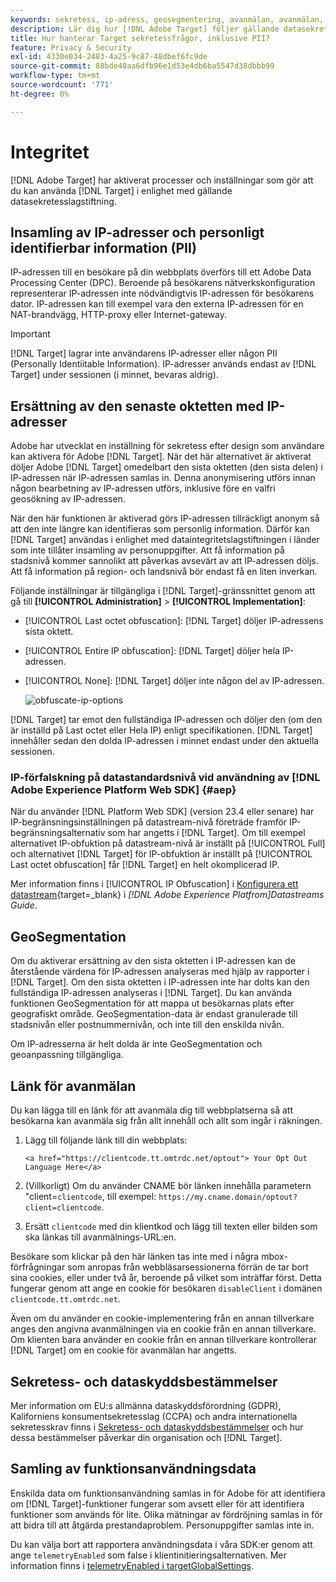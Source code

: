 ```yaml
---
keywords: sekretess, ip-adress, geosegmentering, avanmälan, avanmälan, avanmälan, datasekretess, myndighetsbestämmelser, gdpr, ccpa, sekretess, personligt identifierbar information, PII
description: Lär dig hur [!DNL Adobe Target] följer gällande datasekretesslagstiftning, inklusive insamling och hantering av IP-adresser, PII och avanmälningsanvisningar.
title: Hur hanterar Target sekretessfrågor, inklusive PII?
feature: Privacy & Security
exl-id: 4330e034-2483-4a25-9c87-48dbef6fc9de
source-git-commit: 88bde40aa6dfb96e1d53e4db6ba5547d38dbbb99
workflow-type: tm+mt
source-wordcount: '771'
ht-degree: 0%

---
```


# Integritet

[!DNL Adobe Target] har aktiverat processer och inställningar som gör att du kan använda [!DNL Target] i enlighet med gällande datasekretesslagstiftning.

## Insamling av IP-adresser och personligt identifierbar information (PII)

IP-adressen till en besökare på din webbplats överförs till ett Adobe Data Processing Center (DPC). Beroende på besökarens nätverkskonfiguration representerar IP-adressen inte nödvändigtvis IP-adressen för besökarens dator. IP-adressen kan till exempel vara den externa IP-adressen för en NAT-brandvägg, HTTP-proxy eller Internet-gateway.

>[!IMPORTANT]
>
>[!DNL Target] lagrar inte användarens IP-adresser eller någon PII (Personally Identiitable Information). IP-adresser används endast av [!DNL Target] under sessionen (i minnet, bevaras aldrig).

## Ersättning av den senaste oktetten med IP-adresser

Adobe har utvecklat en inställning för sekretess efter design som användare kan aktivera för Adobe [!DNL Target]. När det här alternativet är aktiverat döljer Adobe [!DNL Target] omedelbart den sista oktetten (den sista delen) i IP-adressen när IP-adressen samlas in. Denna anonymisering utförs innan någon bearbetning av IP-adressen utförs, inklusive före en valfri geosökning av IP-adressen.

När den här funktionen är aktiverad görs IP-adressen tillräckligt anonym så att den inte längre kan identifieras som personlig information. Därför kan [!DNL Target] användas i enlighet med dataintegritetslagstiftningen i länder som inte tillåter insamling av personuppgifter. Att få information på stadsnivå kommer sannolikt att påverkas avsevärt av att IP-adressen döljs. Att få information på region- och landsnivå bör endast få en liten inverkan.

Följande inställningar är tillgängliga i [!DNL Target]-gränssnittet genom att gå till **[!UICONTROL Administration]** > **[!UICONTROL Implementation]**:

* [!UICONTROL Last octet obfuscation]: [!DNL Target] döljer IP-adressens sista oktett.
* [!UICONTROL Entire IP obfuscation]: [!DNL Target] döljer hela IP-adressen.
* [!UICONTROL None]: [!DNL Target] döljer inte någon del av IP-adressen.

  ![obfuscate-ip-options](assets/obfuscate-ip.png)

[!DNL Target] tar emot den fullständiga IP-adressen och döljer den (om den är inställd på Last octet eller Hela IP) enligt specifikationen. [!DNL Target] innehåller sedan den dolda IP-adressen i minnet endast under den aktuella sessionen.

### IP-förfalskning på datastandardsnivå vid användning av [!DNL Adobe Experience Platform Web SDK] {#aep}

När du använder [!DNL Platform Web SDK] (version 23.4 eller senare) har IP-begränsningsinställningen på datastream-nivå företräde framför IP-begränsningsalternativ som har angetts i [!DNL Target]. Om till exempel alternativet IP-obfuktion på datastream-nivå är inställt på [!UICONTROL Full] och alternativet [!DNL Target] för IP-obfuktion är inställt på [!UICONTROL Last octet obfuscation] får [!DNL Target] en helt okomplicerad IP.

Mer information finns i [!UICONTROL IP Obfuscation] i [Konfigurera ett datastream](https://experienceleague.adobe.com/docs/experience-platform/datastreams/configure.html?lang=sv-SE){target=_blank} i *[!DNL Adobe Experience Platfrom]Datastreams Guide*.

## GeoSegmentation

Om du aktiverar ersättning av den sista oktetten i IP-adressen kan de återstående värdena för IP-adressen analyseras med hjälp av rapporter i [!DNL Target]. Om den sista oktetten i IP-adressen inte har dolts kan den fullständiga IP-adressen analyseras i [!DNL Target]. Du kan använda funktionen GeoSegmentation för att mappa ut besökarnas plats efter geografiskt område. GeoSegmentation-data är endast granulerade till stadsnivån eller postnummernivån, och inte till den enskilda nivån.

Om IP-adresserna är helt dolda är inte GeoSegmentation och geoanpassning tillgängliga.

## Länk för avanmälan

Du kan lägga till en länk för att avanmäla dig till webbplatserna så att besökarna kan avanmäla sig från allt innehåll och allt som ingår i räkningen.

1. Lägg till följande länk till din webbplats:

   `<a href="https://clientcode.tt.omtrdc.net/optout"> Your Opt Out Language Here</a>`

1. (Villkorligt) Om du använder CNAME bör länken innehålla parametern &quot;client=`clientcode`, till exempel:
   `https://my.cname.domain/optout?client=clientcode`.

1. Ersätt `clientcode` med din klientkod och lägg till texten eller bilden som ska länkas till avanmälnings-URL:en.

Besökare som klickar på den här länken tas inte med i några mbox-förfrågningar som anropas från webbläsarsessionerna förrän de tar bort sina cookies, eller under två år, beroende på vilket som inträffar först. Detta fungerar genom att ange en cookie för besökaren `disableClient` i domänen `clientcode.tt.omtrdc.net`.

Även om du använder en cookie-implementering från en annan tillverkare anges den angivna avanmälningen via en cookie från en annan tillverkare. Om klienten bara använder en cookie från en annan tillverkare kontrollerar [!DNL Target] om en cookie för avanmälan har angetts.

## Sekretess- och dataskyddsbestämmelser

Mer information om EU:s allmänna dataskyddsförordning (GDPR), Kaliforniens konsumentsekretesslag (CCPA) och andra internationella sekretesskrav finns i [Sekretess- och dataskyddsbestämmelser](/help/dev/before-implement/privacy/cmp-privacy-and-general-data-protection-regulation.md) och hur dessa bestämmelser påverkar din organisation och [!DNL Target].

## Samling av funktionsanvändningsdata

Enskilda data om funktionsanvändning samlas in för Adobe för att identifiera om [!DNL Target]-funktioner fungerar som avsett eller för att identifiera funktioner som används för lite. Olika mätningar av fördröjning samlas in för att bidra till att åtgärda prestandaproblem. Personuppgifter samlas inte in.

Du kan välja bort att rapportera användningsdata i våra SDK:er genom att ange `telemetryEnabled` som false i klientinitieringsalternativen. Mer information finns i [telemetryEnabled i targetGlobalSettings](/help/dev/implement/client-side/atjs/atjs-functions/targetglobalsettings.md#telemetryenabled).
